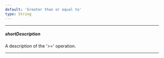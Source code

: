 ```yaml
---
default: 'Greater than or equal to'
type: String
---
```

---
##### shortDescription
A description of the '>=' operation.

---
